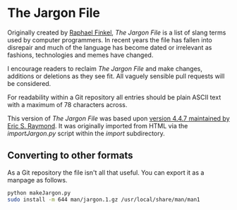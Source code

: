 The Jargon File
===============

Originally created by [Raphael Finkel](http://www.cs.uky.edu/~raphael/), _The Jargon File_ is a list of slang terms used by computer programmers. In recent years the file has fallen into disrepair and much of the language has become dated or irrelevant as fashions, technologies and memes have changed.

I encourage readers to reclaim _The Jargon File_ and make changes, additions or deletions as they see fit.  All vaguely sensible pull requests will be considered.

For readability within a Git repository all entries should be plain ASCII text with a maximum of 78 characters across.

This version of _The Jargon File_ was based upon [version 4.4.7 maintained by Eric S. Raymond](http://www.catb.org/jargon/). It was originally imported from HTML via the _importJargon.py_ script within the _import_ subdirectory.

Converting to other formats
---------------------------

As a Git repository the file isn't all that useful.  You can export it as a manpage as follows.

```bash
python makeJargon.py
sudo install -m 644 man/jargon.1.gz /usr/local/share/man/man1
```